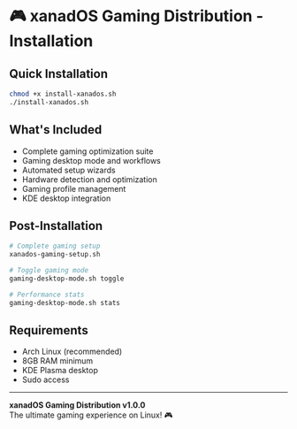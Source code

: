 # 🎮 xanadOS Gaming Distribution - Installation

## Quick Installation
```bash
chmod +x install-xanados.sh
./install-xanados.sh
```

## What's Included
- Complete gaming optimization suite
- Gaming desktop mode and workflows
- Automated setup wizards
- Hardware detection and optimization
- Gaming profile management
- KDE desktop integration

## Post-Installation
```bash
# Complete gaming setup
xanados-gaming-setup.sh

# Toggle gaming mode
gaming-desktop-mode.sh toggle

# Performance stats
gaming-desktop-mode.sh stats
```

## Requirements
- Arch Linux (recommended)
- 8GB RAM minimum
- KDE Plasma desktop
- Sudo access

---
**xanadOS Gaming Distribution v1.0.0**  
The ultimate gaming experience on Linux! 🎮
